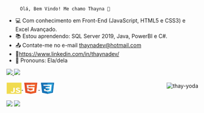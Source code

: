          Olá, Bem Vindo! Me chamo Thayna 👋

- 💻 Com conhecimento em Front-End (JavaScript, HTML5 e CSS3) e Excel Avançado.
- 📚 Estou aprendendo: SQL Server 2019, Java, PowerBI e C#.
- 📤 Contate-me no e-mail thaynadev@hotmail.com
- 🔑https://www.linkedin.com/in/thaynadev/
- 🎀 Pronouns: Ela/dela
  <br>
 <div>
  <a href="https://github.com/thaynadev">
  <img height="180em" src="https://github-readme-stats.vercel.app/api?username=thaynadev&show_icons=true&theme=dracula&include_all_commits=true&count_private=true"/>
  <img height="180em" src="https://github-readme-stats.vercel.app/api/top-langs/?username=thaynadev&layout=compact&langs_count=7&theme=dracula"/>
</div>
  <div style="display: inline_block"><br>
  <img align="center" alt="thay-Js" height="30" width="40" src="https://raw.githubusercontent.com/devicons/devicon/master/icons/javascript/javascript-plain.svg">
  <img align="center" alt="thay-HTML" height="30" width="40" src="https://raw.githubusercontent.com/devicons/devicon/master/icons/html5/html5-original.svg">
  <img align="center" alt="thay-CSS" height="30" width="40" src="https://raw.githubusercontent.com/devicons/devicon/master/icons/css3/css3-original.svg">
  <img height="150em" align="right" alt="thay-yoda" src="https://media.giphy.com/media/GYtblmdLnemlO/giphy.gif">
</div> 
<br>
  <div> 
  <a href="https://www.instagram.com/reflexivamente/" target="_blank"><img src="https://img.shields.io/badge/-Instagram-%23E4405F?style=for-the-badge&logo=instagram&logoColor=white" target="_blank"></a>
  <a href="https://www.linkedin.com/in/thaynadev" target="_blank"><img src="https://img.shields.io/badge/-LinkedIn-%230077B5?style=for-the-badge&logo=linkedin&logoColor=white" target="_blank"></a> 
  </div>
  
